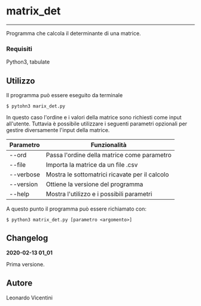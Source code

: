 # matrix_det

---

Programma che calcola il determinante di una matrice.

### Requisiti

Python3, tabulate

## Utilizzo

Il programma può essere eseguito da terminale

    $ pytohn3 marix_det.py

In questo caso l'ordine e i valori della matrice sono richiesti come input all'utente.
Tuttavia è possibile utilizzare i seguenti parametri opzionali per gestire diversamente
l'input della matrice.


Parametro | Funzionalità
----------|------------
--ord | Passa l'ordine della matrice come parametro
--file | Importa la matrice da un file .csv
--verbose | Mostra le sottomatrici ricavate per il calcolo
--version | Ottiene la versione del programma
--help | Mostra l'utilizzo e i possibili parametri

A questo punto il programma può essere richiamato con:

    $ python3 matrix_det.py [parametro <argomento>]

## Changelog

**2020-02-13 01_01**

Prima versione.

## Autore

Leonardo Vicentini